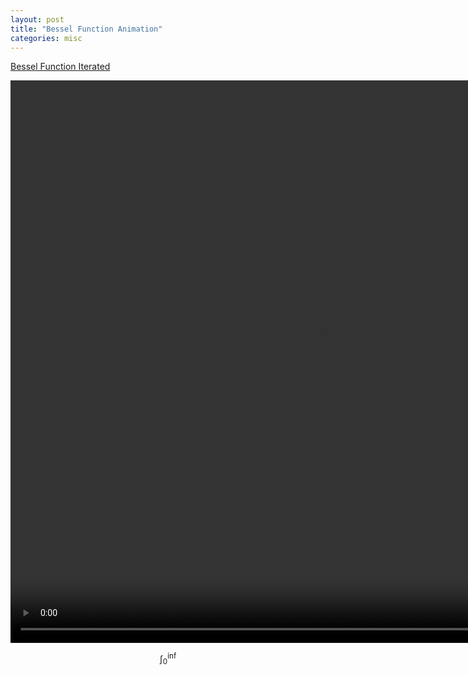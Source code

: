```yaml
---
layout: post
title: "Bessel Function Animation"
categories: misc
---
```



[Bessel Function Iterated](/jupyter/bessel.mp4)

<video width="1000" height="900" controls>
	  <source src="{{ site.baseurl }}/jupyter/bessel.mp4" type="video/mp4">
</video> 

$$\int_0^\inf$$
